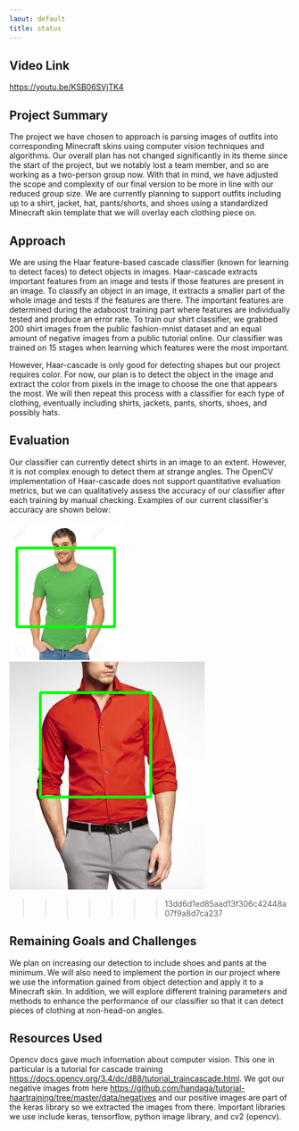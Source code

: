 ```yaml
---
laout: default
title: status
---
```

## Video Link
https://youtu.be/KSB06SVjTK4

## Project Summary
The project we have chosen to approach is parsing images of outfits into corresponding Minecraft skins using computer vision techniques and algorithms.  Our overall plan has not changed significantly in its theme since the start of the project, but we notably lost a team member, and so are working as a two-person group now.  With that in mind, we have adjusted the scope and complexity of our final version to be more in line with our reduced group size.  We are currently planning to support outfits including up to a shirt, jacket, hat, pants/shorts, and shoes using a standardized Minecraft skin template that we will overlay each clothing piece on.

## Approach
We are using the Haar feature-based cascade classifier (known for learning to detect faces) to detect objects in images. Haar-cascade extracts important features from an image and tests if those features are present in an image. To classify an object in an image, it extracts a smaller part of the whole image and tests if the features are there. The important features are determined during the adaboost training part where features are individually tested and produce an error rate. To train our shirt classifier, we grabbed 200 shirt images from the public fashion-mnist dataset and an equal amount of negative images from a public tutorial online. Our classifier was trained on 15 stages when learning which features were the most important.

However, Haar-cascade is only good for detecting shapes but our project requires color. For now, our plan is to detect the object in the image and extract the color from pixels in the image to choose the one that appears the most.  We will then repeat this process with a classifier for each type of clothing, eventually including shirts, jackets, pants, shorts, shoes, and possibly hats.

## Evaluation
Our classifier can currently detect shirts in an image to an extent. However, it is not complex enough to detect them at strange angles.  The OpenCV implementation of Haar-cascade does not support quantitative evaluation metrics, but we can qualitatively assess the accuracy of our classifier after each training by manual checking.  Examples of our current classifier's accuracy are shown below:

![Example 1](https://github.com/j-lee-88/FITCRAFT/blob/main/docimg/classifyexample1.png)
![Example 2](https://github.com/j-lee-88/FITCRAFT/blob/main/docimg/classifyexample2.png)
>>>>>>> 13dd6d1ed85aad13f306c42448a07f9a8d7ca237

## Remaining Goals and Challenges
We plan on increasing our detection to include shoes and pants at the minimum. We will also need to implement the portion in our project where we use the information gained from object detection and apply it to a Minecraft skin.  In addition, we will explore different training parameters and methods to enhance the performance of our classifier so that it can detect pieces of clothing at non-head-on angles.  

## Resources Used
Opencv docs gave much information about computer vision. This one in particular is a tutorial for cascade training https://docs.opencv.org/3.4/dc/d88/tutorial_traincascade.html.
We got our negative images from here https://github.com/handaga/tutorial-haartraining/tree/master/data/negatives and our positive images are part of the keras library so we extracted the images from there. Important libraries we use include keras, tensorflow, python image library, and cv2 (opencv).
